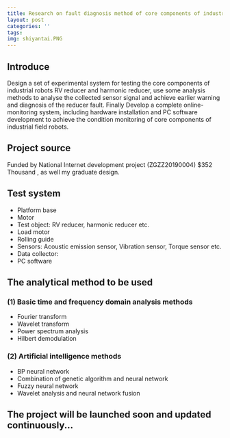 ```yaml
---
title: Research on fault diagnosis method of core components of industrial robot
layout: post
categories: ''
tags: 
img: shiyantai.PNG
---
```

## Introduce

Design a set of experimental system for testing the core components of industrial robots RV reducer and harmonic reducer, use some analysis methods to analyse the collected sensor signal and achieve earlier warning and diagnosis of the reducer fault. Finally Develop a complete online-monitoring system, including hardware installation and PC software development to achieve the condition monitoring of core components of industrial field robots. 

## Project source

Funded by National Internet development project (ZGZZ20190004) $352 Thousand , as well my graduate design.

## Test system

- Platform base
- Motor
- Test object: RV reducer, harmonic reducer etc.
- Load motor
- Rolling guide
- Sensors: Acoustic emission sensor, Vibration sensor, Torque sensor etc.
- Data collector:
- PC software

## The analytical method to be used

### (1) Basic time and frequency domain analysis methods

- Fourier transform
- Wavelet transform
- Power spectrum analysis
- Hilbert demodulation

### (2) Artificial intelligence methods

- BP neural network
- Combination of genetic algorithm and neural network
- Fuzzy neural network
- Wavelet analysis and neural network fusion

## The project will be launched soon and updated continuously...





